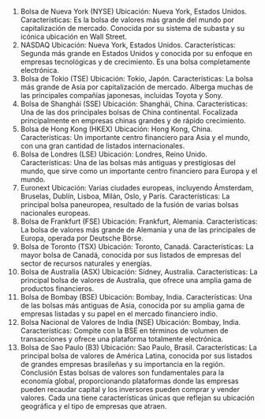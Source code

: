 1. Bolsa de Nueva York (NYSE)
Ubicación: Nueva York, Estados Unidos.
Características: Es la bolsa de valores más grande del mundo por capitalización de mercado. Conocida por su sistema de subasta y su icónica ubicación en Wall Street.
2. NASDAQ
Ubicación: Nueva York, Estados Unidos.
Características: Segunda más grande en Estados Unidos y conocida por su enfoque en empresas tecnológicas y de crecimiento. Es una bolsa completamente electrónica.
3. Bolsa de Tokio (TSE)
Ubicación: Tokio, Japón.
Características: La bolsa más grande de Asia por capitalización de mercado. Alberga muchas de las principales compañías japonesas, incluidas Toyota y Sony.
4. Bolsa de Shanghái (SSE)
Ubicación: Shanghái, China.
Características: Una de las dos principales bolsas de China continental. Focalizada principalmente en empresas chinas grandes y de rápido crecimiento.
5. Bolsa de Hong Kong (HKEX)
Ubicación: Hong Kong, China.
Características: Un importante centro financiero para Asia y el mundo, con una gran cantidad de listados internacionales.
6. Bolsa de Londres (LSE)
Ubicación: Londres, Reino Unido.
Características: Una de las bolsas más antiguas y prestigiosas del mundo, que sirve como un importante centro financiero para Europa y el mundo.
7. Euronext
Ubicación: Varias ciudades europeas, incluyendo Ámsterdam, Bruselas, Dublín, Lisboa, Milán, Oslo, y París.
Características: La principal bolsa paneuropea, resultado de la fusión de varias bolsas nacionales europeas.
8. Bolsa de Frankfurt (FSE)
Ubicación: Frankfurt, Alemania.
Características: La bolsa de valores más grande de Alemania y una de las principales de Europa, operada por Deutsche Börse.
9. Bolsa de Toronto (TSX)
Ubicación: Toronto, Canadá.
Características: La mayor bolsa de Canadá, conocida por sus listados de empresas del sector de recursos naturales y energías.
10. Bolsa de Australia (ASX)
Ubicación: Sídney, Australia.
Características: La principal bolsa de valores de Australia, que ofrece una amplia gama de productos financieros.
11. Bolsa de Bombay (BSE)
Ubicación: Bombay, India.
Características: Una de las bolsas más antiguas de Asia, conocida por su amplia gama de empresas listadas y su papel en el mercado financiero indio.
12. Bolsa Nacional de Valores de India (NSE)
Ubicación: Bombay, India.
Características: Compite con la BSE en términos de volumen de transacciones y ofrece una plataforma totalmente electrónica.
13. Bolsa de Sao Paulo (B3)
Ubicación: Sao Paulo, Brasil.
Características: La principal bolsa de valores de América Latina, conocida por sus listados de grandes empresas brasileñas y su importancia en la región.
Conclusión
Estas bolsas de valores son fundamentales para la economía global, proporcionando plataformas donde las empresas pueden recaudar capital y los inversores pueden comprar y vender valores. Cada una tiene características únicas que reflejan su ubicación geográfica y el tipo de empresas que atraen.